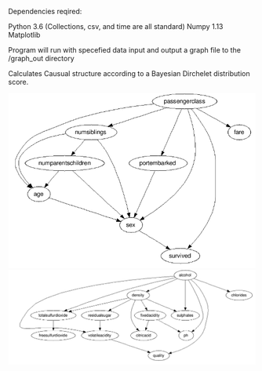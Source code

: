 Dependencies reqired:

Python 3.6 (Collections, csv, and time are all standard)
Numpy 1.13
Matplotlib

Program will run with specefied data input and output a graph file to the /graph_out directory

Calculates Causual structure according to a Bayesian Dirchelet distribution score.

![alt tag](https://github.com/AaronHavens/structure_learning/blob/master/figs/titanic_graph.PNG)
![alt tag](https://github.com/AaronHavens/structure_learning/blob/master/figs/whitewine_graph.PNG)
